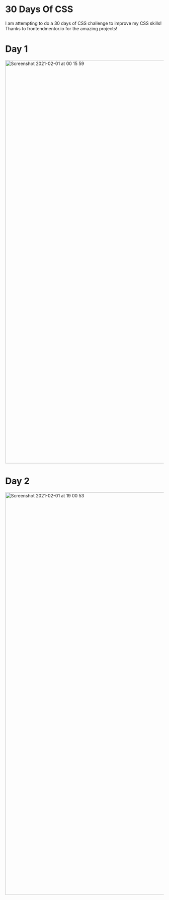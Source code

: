 # 30 Days Of CSS
I am attempting to do a 30 days of CSS challenge to improve my CSS skills! Thanks to frontendmentor.io for the amazing projects!


# Day 1

<img width="1280" alt="Screenshot 2021-02-01 at 00 15 59" src="https://user-images.githubusercontent.com/67547010/106402837-771db280-6423-11eb-84e8-3e9fffd392a9.png">

# Day 2

<img width="1278" alt="Screenshot 2021-02-01 at 19 00 53" src="https://user-images.githubusercontent.com/67547010/106622784-ddade800-656b-11eb-8a71-e044ffcea020.png">
